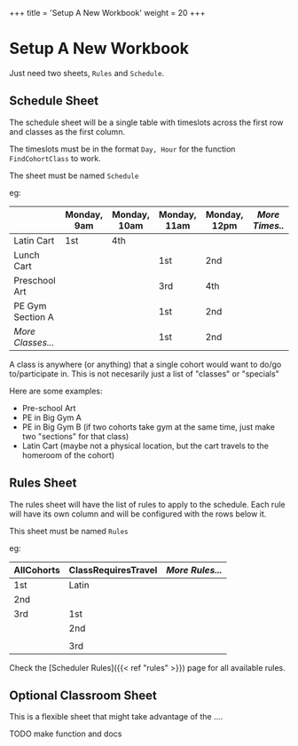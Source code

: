 +++
title = 'Setup A New Workbook'
weight = 20
+++
# Setup A New Workbook
Just need two sheets, `Rules` and `Schedule`.


## Schedule Sheet

The schedule sheet will be a single table with timeslots across the first row
and classes as the first column.

The timeslots must be in the format `Day, Hour` for the function `FindCohortClass` to
work.

The sheet must be named `Schedule`

eg:

|                   | Monday, 9am | Monday, 10am | Monday, 11am | Monday, 12pm | *More Times..* |
| ----------------- | ----------- | ------------ | ------------ | ------------ | -------------- |
| Latin Cart        | 1st         | 4th          |              |              |                |
| Lunch Cart        |             |              | 1st          | 2nd          |                |
| Preschool Art     |             |              | 3rd          | 4th          |                |
| PE Gym Section A  |             |              | 1st          | 2nd          |                |
| *More Classes...* |             |              | 1st          | 2nd          |                |

A class is anywhere (or anything) that a single cohort would want to do/go
to/participate in. This is not necesarily just a list of "classes" or "specials"

Here are some examples:

- Pre-school Art
- PE in Big Gym A
- PE in Big Gym B (if two cohorts take gym at the same time, just make two "sections" for that class)
- Latin Cart (maybe not a physical location, but the cart travels to the homeroom of the cohort)

## Rules Sheet

The rules sheet will have the list of rules to apply to the schedule. Each rule
will have its own column and will be configured with the rows below it.

This sheet must be named `Rules`

eg:

| AllCohorts | ClassRequiresTravel | *More Rules...* |
| ---------- | ------------------- | --------------- |
| 1st        | Latin               |                 |
| 2nd        |                     |                 |
| 3rd        | 1st                 |                 |
|            | 2nd                 |                 |
|            |                     |                 |
|            | 3rd                 |                 |

Check the [Scheduler Rules]({{< ref "rules" >}}) page for all available rules.

## Optional Classroom Sheet

This is a flexible sheet that might take advantage of the ....


TODO make function and docs